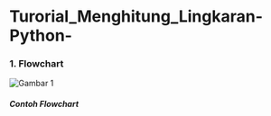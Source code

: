 # Turorial_Menghitung_Lingkaran-Python-
### 1. Flowchart
![Gambar 1](Screenshot_1)
##### Contoh Flowchart 